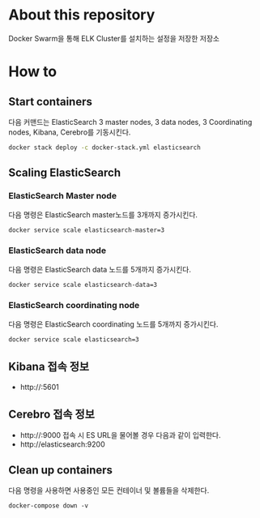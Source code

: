 # About this repository
Docker Swarm을 통해 ELK Cluster를 설치하는 설정을 저장한 저장소

# How to

## Start containers
다음 커맨드는 ElasticSearch 3 master nodes, 3 data nodes, 3 Coordinating nodes, Kibana, Cerebro를 기동시킨다.
```bash
docker stack deploy -c docker-stack.yml elasticsearch
```

## Scaling ElasticSearch
### ElasticSearch Master node
다음 명령은 ElasticSearch master노드를 3개까지 증가시킨다.
```bash
docker service scale elasticsearch-master=3
```

### ElasticSearch data node
다음 명령은 ElasticSearch data 노드를 5개까지 증가시킨다.

```bash
docker service scale elasticsearch-data=3
```

### ElasticSearch coordinating node
다음 명령은 ElasticSearch coordinating 노드를 5개까지 증가시킨다.

```bash
docker service scale elasticsearch=3
```


## Kibana 접속 정보
- http://<Your one of Swarm manager IP>:5601

## Cerebro 접속 정보
- http://<Your one of Swarm manager IP>:9000
접속 시 ES URL을 물어볼 경우 다음과 같이 입력한다.
- http://elasticsearch:9200

## Clean up containers
다음 명령을 사용하면 사용중인 모든 컨테이너 및 볼륨들을 삭제한다.
```
docker-compose down -v
```

